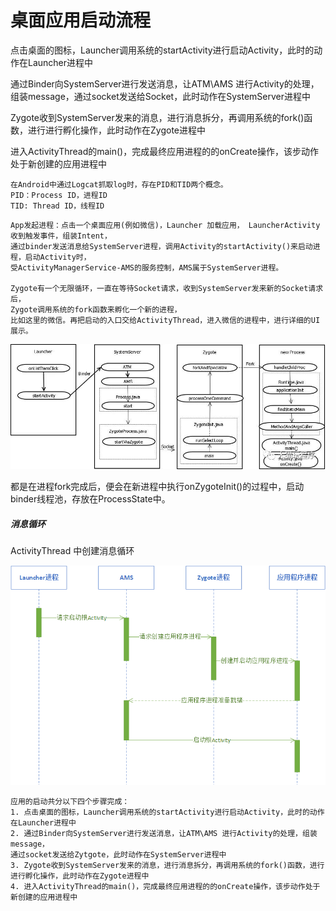 # 桌面应用启动流程
点击桌面的图标，Launcher调用系统的startActivity进行启动Activity，此时的动作在Launcher进程中

通过Binder向SystemServer进行发送消息，让ATM\\AMS 进行Activity的处理，组装message，通过socket发送给Socket，此时动作在SystemServer进程中

Zygote收到SystemServer发来的消息，进行消息拆分，再调用系统的fork()函数，进行进行孵化操作，此时动作在Zygote进程中

进入ActivityThread的main()，完成最终应用进程的的onCreate操作，该步动作处于新创建的应用进程中

```
在Android中通过Logcat抓取log时，存在PID和TID两个概念。
PID：Process ID，进程ID
TID: Thread ID，线程ID

```
```
App发起进程：点击一个桌面应用(例如微信)，Launcher 加载应用， LauncherActivity收到触发事件，组装Intent，
通过binder发送消息给SystemServer进程，调用Activity的startActivity()来启动进程，启动Activity时，
受ActivityManagerService-AMS的服务控制，AMS属于SystemServer进程。

Zygote有一个无限循环，一直在等待Socket请求，收到SystemServer发来新的Socket请求后，
Zygote调用系统的fork函数来孵化一个新的进程，
比如这里的微信。再把启动的入口交给ActivityThread，进入微信的进程中，进行详细的UI展示。

```
![image](images/image1.png)

都是在进程fork完成后，便会在新进程中执行onZygoteInit()的过程中，启动binder线程池，存放在ProcessState中。



##### 消息循环
ActivityThread 中创建消息循环



![image](images/image2.png)



```
应用的启动共分以下四个步骤完成：
1. 点击桌面的图标，Launcher调用系统的startActivity进行启动Activity，此时的动作在Launcher进程中
2. 通过Binder向SystemServer进行发送消息，让ATM\AMS 进行Activity的处理，组装message，
通过socket发送给Zytgote，此时动作在SystemServer进程中
3. Zygote收到SystemServer发来的消息，进行消息拆分，再调用系统的fork()函数，进行进行孵化操作，此时动作在Zygote进程中
4. 进入ActivityThread的main()，完成最终应用进程的的onCreate操作，该步动作处于新创建的应用进程中
```
